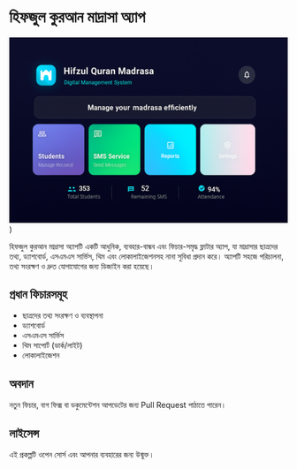 # হিফজুল কুরআন মাদ্রাসা অ্যাপ

![ব্যানার](assets/ChatGPT%20Image%20Aug%2018%2C%202025%2C%2003_02_33%20PM.png))

হিফজুল কুরআন মাদ্রাসা অ্যাপটি একটি আধুনিক, ব্যবহার-বান্ধব এবং ফিচার-সমৃদ্ধ ফ্লাটার অ্যাপ, যা মাদ্রাসার ছাত্রদের তথ্য, ড্যাশবোর্ড, এসএমএস সার্ভিস, থিম এবং লোকালাইজেশনসহ নানা সুবিধা প্রদান করে। অ্যাপটি সহজে পরিচালনা, তথ্য সংরক্ষণ ও দ্রুত যোগাযোগের জন্য ডিজাইন করা হয়েছে।

## প্রধান ফিচারসমূহ
- ছাত্রদের তথ্য সংরক্ষণ ও ব্যবস্থাপনা
- ড্যাশবোর্ড
- এসএমএস সার্ভিস
- থিম সাপোর্ট (ডার্ক/লাইট)
- লোকালাইজেশন


## অবদান
নতুন ফিচার, বাগ ফিক্স বা ডকুমেন্টেশন আপডেটের জন্য Pull Request পাঠাতে পারেন।

## লাইসেন্স
এই প্রকল্পটি ওপেন সোর্স এবং আপনার ব্যবহারের জন্য উন্মুক্ত।
